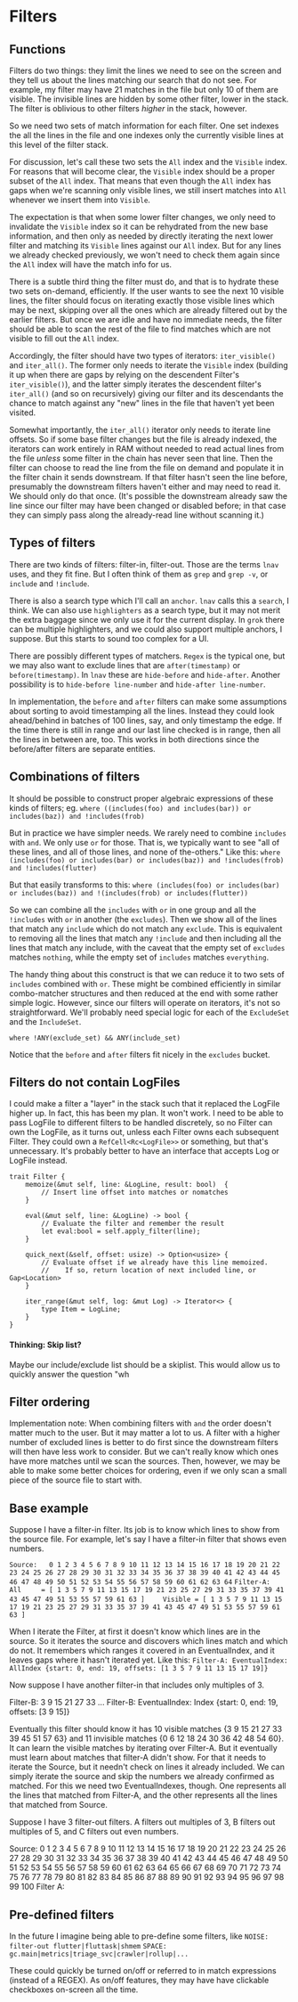 # Filters

## Functions
Filters do two things: they limit the lines we need to see on the screen and they tell us about the lines matching our
search that do not see.  For example, my filter may have 21 matches in the file but only 10 of them are visible.
The invisible lines are hidden by some other filter, lower in the stack. The filter is oblivious to other filters
_higher_ in the stack, however.

So we need two sets of match information for each filter. One set indexes the all the lines in the file and one indexes
only the currently visible lines at this level of the filter stack.

For discussion, let's call these two sets the `All` index and the `Visible` index. For reasons that will become
clear, the `Visible` index should be a proper subset of the `All` index. That means that even though the `All` index has
gaps when we're scanning only visible lines, we still insert matches into `All` whenever we insert them into `Visible`.

The expectation is that when some lower filter changes, we only need to invalidate the `Visible` index so it can be
rehydrated from the new base information, and then only as needed by directly iterating the next lower filter and
matching its `Visible` lines against our `All` index. But for any lines we already checked previously, we won't need
to check them again since the `All` index will have the match info for us.

There is a subtle third thing the filter must do, and that is to hydrate these two sets on-demand, efficiently. If
the user wants to see the next 10 visible lines, the filter should focus on iterating exactly those visible lines
which may be next, skipping over all the ones which are already filtered out by the earlier filters. But once we
are idle and have no immediate needs, the filter should be able to scan the rest of the file to find matches which
are not visible to fill out the `All` index.

Accordingly, the filter should have two types of iterators: `iter_visible()` and `iter_all()`.  The former only needs to
iterate the `Visible` index (building it up when there are gaps by relying on the descendent Filter's `iter_visible()`),
and the latter simply iterates the descendent filter's `iter_all()` (and so on recursively) giving our filter and its
descendants the chance to match against any "new" lines in the file that haven't yet been visited.

Somewhat importantly, the `iter_all()` iterator only needs to iterate line offsets. So if some base filter changes but the
file is already indexed, the iterators can work entirely in RAM without needed to read actual lines from the file _unless_
some filter in the chain has never seen that line.  Then the filter can choose to read the line from the file on demand
and populate it in the filter chain it sends downstream.  If that filter hasn't seen the line before, presumably the
downstream filters haven't either and may need to read it. We should only do that once. (It's possible the downstream
already saw the line since our filter may have been changed or disabled before; in that case they can simply pass along
the already-read line without scanning it.)

## Types of filters
There are two kinds of filters: filter-in, filter-out.
Those are the terms `lnav` uses, and they fit fine.  But I often think of them as `grep` and `grep -v`, or `include` and `!include`.

There is also a search type which I'll call an `anchor`.  `lnav` calls this a `search`, I think.  We can also use `highlighters` as
a search type, but it may not merit the extra baggage since we only use it for the current display.  In `grok` there can
be multiple highlighters, and we could also support multiple anchors, I suppose.  But this starts to sound too complex for a UI.

There are possibly different types of matchers. `Regex` is the typical one, but we may also want to exclude lines that
are `after(timestamp)` or `before(timestamp)`.  In `lnav` these are `hide-before` and `hide-after`.  Another possibility
is to `hide-before line-number` and `hide-after line-number`.

In implementation, the `before` and `after` filters can make some assumptions about sorting to avoid timestamping all the
lines. Instead they could look ahead/behind in batches of 100 lines, say, and only timestamp the edge. If the time there
is still in range and our last line checked is in range, then all the lines in between are, too.  This works in both
directions since the before/after filters are separate entities.

## Combinations of filters
It should be possible to construct proper algebraic expressions of these kinds of filters; eg.
`where ((includes(foo) and includes(bar)) or includes(baz)) and !includes(frob)`

But in practice we have simpler needs. We rarely need to combine `includes` with `and`. We only use `or` for those. That is,
we typically want to see "all of these lines, and all of those lines, and none of the-others."  Like this:
`where (includes(foo) or includes(bar) or includes(baz)) and !includes(frob) and !includes(flutter)`

But that easily transforms to this:
`where (includes(foo) or includes(bar) or includes(baz)) and !(includes(frob) or includes(flutter))`

So we can combine all the `includes` with `or` in one group and all the `!includes` with `or` in another (the `excludes`). Then we show all of the lines
that match any `include` which do not match any `exclude`. This is equivalent to removing all the lines that match any `!include`
and then including all the lines that match any include, with the caveat that the empty set of `excludes` matches `nothing`, while the
empty set of `includes` matches `everything`.

The handy thing about this construct is that we can reduce it to two sets of `includes` combined with `or`. These might be combined
efficiently in similar combo-matcher structures and then reduced at the end with some rather simple logic. However, since
our filters will operate on iterators, it's not so straightforward.  We'll probably need special logic for each of the
`ExcludeSet` and the `IncludeSet`.


`where !ANY(exclude_set) && ANY(include_set)`

Notice that the `before` and `after` filters fit nicely in the `excludes` bucket.

## Filters do not contain LogFiles
I could make a filter a "layer" in the stack such that it replaced the LogFile higher up.  In fact, this has been my plan.
It won't work.  I need to be able to pass LogFile to different filters to be handled discretely, so no Filter can own
the LogFile, as it turns out, unless each Filter owns each subsequent Filter. They could own a `RefCell<Rc<LogFile>>` or
something, but that's unnecessary.  It's probably better to have an interface that accepts Log or LogFile instead.

    trait Filter {
        memoize(&mut self, line: &LogLine, result: bool)  {
            // Insert line offset into matches or nomatches
        }

        eval(&mut self, line: &LogLine) -> bool {
            // Evaluate the filter and remember the result
            let eval:bool = self.apply_filter(line);
        }

        quick_next(&self, offset: usize) -> Option<usize> {
            // Evaluate offset if we already have this line memoized.
            //    If so, return location of next included line, or Gap<Location>
        }

        iter_range(&mut self, log: &mut Log) -> Iterator<> {
            type Item = LogLine;
        }
    }

#### Thinking: Skip list?
Maybe our include/exclude list should be a skiplist.  This would allow us to quickly answer the question "wh

## Filter ordering
Implementation note: When combining filters with `and` the order doesn't matter much to the user. But it may matter a lot to us.
A filter with a higher number of excluded lines is better to do first since the downstream filters will then have less work to
consider.  But we can't really know which ones have more matches until we scan the sources.  Then, however, we may be able to
make some better choices for ordering, even if we only scan a small piece of the source file to start with.

## Base example
Suppose I have a filter-in filter. Its job is to know which lines to show from the source file. For example,
let's say I have a filter-in filter that shows even numbers.

`Source:   0 1 2 3 4 5 6 7 8 9 10 11 12 13 14 15 16 17 18 19 20 21 22 23 24 25 26 27 28 29 30 31 32 33 34 35 36 37 38 39 40 41 42 43 44 45 46 47 48 49 50 51 52 53 54 55 56 57 58 59 60 61 62 63 64`
`Filter-A:`
`    All     = [ 1 3 5 7 9 11 13 15 17 19 21 23 25 27 29 31 33 35 37 39 41 43 45 47 49 51 53 55 57 59 61 63 ]`
`    Visible = [ 1 3 5 7 9 11 13 15 17 19 21 23 25 27 29 31 33 35 37 39 41 43 45 47 49 51 53 55 57 59 61 63 ]`

When I iterate the Filter, at first it doesn't know which lines are in the source.  So it iterates the source and discovers which
lines match and which do not. It remembers which ranges it covered in an EventualIndex, and it leaves gaps where it hasn't iterated
yet.  Like this:
`Filter-A: EventualIndex:  AllIndex {start: 0, end: 19, offsets: [1 3 5 7 9 11 13 15 17 19]}`

Now suppose I have another filter-in that includes only multiples of 3.

Filter-B:       3           9                15                21                27              33    ...
Filter-B: EventualIndex:  Index {start: 0, end: 19, offsets: [3 9 15]}

Eventually this filter should know it has 10 visible matches {3 9 15 21 27 33 39 45 51 57 63} and 11 invisible matches {0 6 12 18 24 30 36 42 48 54 60}.
It can learn the visible matches by iterating over Filter-A.  But it eventually must learn about matches that filter-A didn't show.  For that
it needs to iterate the Source, but it needn't check on lines it already included.  We can simply iterate the source and skip the numbers we already
confirmed as matched. For this we need two EventualIndexes, though.  One represents all the lines that matched from Filter-A, and the other
represents all the lines that matched from Source.

Suppose I have 3 filter-out filters.  A filters out multiples of 3, B filters out multiples of 5, and C filters out even numbers.

Source: 0 1 2 3 4 5 6 7 8 9 10 11 12 13 14 15 16 17 18 19 20 21 22 23 24 25 26 27 28 29 30 31 32 33 34 35 36 37 38 39 40 41 42 43 44 45 46 47 48 49 50 51 52 53 54 55 56 57 58 59 60 61 62 63 64 65 66 67 68 69 70 71 72 73 74 75 76 77 78 79 80 81 82 83 84 85 86 87 88 89 90 91 92 93 94 95 96 97 98 99 100
Filter A:

## Pre-defined filters
In the future I imagine being able to pre-define some filters, like
`NOISE: filter-out flutter|fluttask|shmem`
`SPACE: gc.main|metrics|triage_svc|crawler|rollup|...`

These could quickly be turned on/off or referred to in match expressions (instead of a REGEX).  As on/off features, they
may have have clickable checkboxes on-screen all the time.
